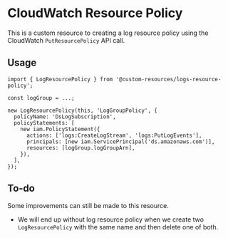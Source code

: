 # CloudWatch Resource Policy

This is a custom resource to creating a log resource policy using the CloudWatch `PutResourcePolicy` API call.

## Usage

    import { LogResourcePolicy } from '@custom-resources/logs-resource-policy';

    const logGroup = ...;

    new LogResourcePolicy(this, 'LogGroupPolicy', {
      policyName: 'DsLogSubscription',
      policyStatements: [
        new iam.PolicyStatement({
          actions: ['logs:CreateLogStream', 'logs:PutLogEvents'],
          principals: [new iam.ServicePrincipal('ds.amazonaws.com')],
          resources: [logGroup.logGroupArn],
        }),
      ],
    });

## To-do

Some improvements can still be made to this resource.

- We will end up without log resource policy when we create two `LogResourcePolicy` with the same name and then
delete one of both.
